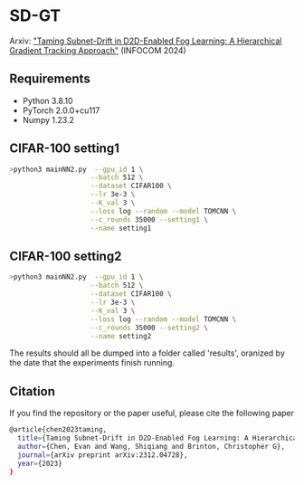 # SD-GT
Arxiv: ["Taming Subnet-Drift in D2D-Enabled Fog Learning: A Hierarchical Gradient Tracking Approach"](https://arxiv.org/abs/2312.04728) (INFOCOM 2024)
## Requirements
- Python 3.8.10
- PyTorch 2.0.0+cu117
- Numpy 1.23.2

## CIFAR-100 setting1

```bash
>python3 mainNN2.py  --gpu_id 1 \
                    --batch 512 \
                    --dataset CIFAR100 \
                    --lr 3e-3 \
                    --K_val 3 \
                    --loss log --random --model TOMCNN \
                    --c_rounds 35000 --setting1 \
                    --name setting1

```


## CIFAR-100 setting2

```bash
>python3 mainNN2.py  --gpu_id 1 \
                    --batch 512 \
                    --dataset CIFAR100 \
                    --lr 3e-3 \
                    --K_val 3 \
                    --loss log --random --model TOMCNN \
                    --c_rounds 35000 --setting2 \
                    --name setting2

```

The results should all be dumped into a folder called 'results', oranized by the date that the experiments finish running.


## Citation
If you find the repository or the paper useful, please cite the following paper
```bash
@article{chen2023taming,
  title={Taming Subnet-Drift in D2D-Enabled Fog Learning: A Hierarchical Gradient Tracking Approach},
  author={Chen, Evan and Wang, Shiqiang and Brinton, Christopher G},
  journal={arXiv preprint arXiv:2312.04728},
  year={2023}
}
```

